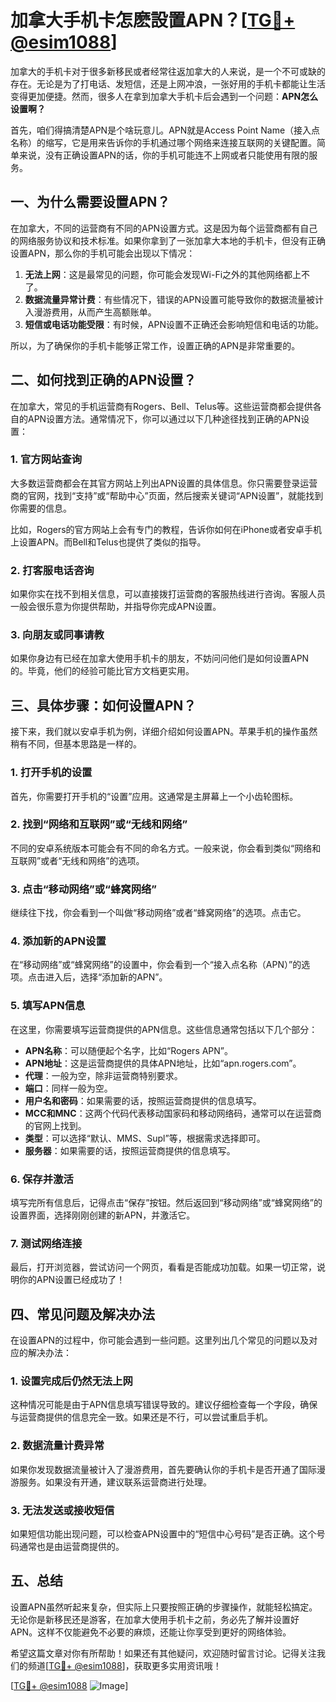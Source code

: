 # 加拿大手机卡怎麽設置APN？[[TG💪+ @esim1088](https://t.me/s/esim1088)]

加拿大的手机卡对于很多新移民或者经常往返加拿大的人来说，是一个不可或缺的存在。无论是为了打电话、发短信，还是上网冲浪，一张好用的手机卡都能让生活变得更加便捷。然而，很多人在拿到加拿大手机卡后会遇到一个问题：**APN怎么设置啊？**

首先，咱们得搞清楚APN是个啥玩意儿。APN就是Access Point Name（接入点名称）的缩写，它是用来告诉你的手机通过哪个网络来连接互联网的关键配置。简单来说，没有正确设置APN的话，你的手机可能连不上网或者只能使用有限的服务。

## 一、为什么需要设置APN？

在加拿大，不同的运营商有不同的APN设置方式。这是因为每个运营商都有自己的网络服务协议和技术标准。如果你拿到了一张加拿大本地的手机卡，但没有正确设置APN，那么你的手机可能会出现以下情况：

1. **无法上网**：这是最常见的问题，你可能会发现Wi-Fi之外的其他网络都上不了。
2. **数据流量异常计费**：有些情况下，错误的APN设置可能导致你的数据流量被计入漫游费用，从而产生高额账单。
3. **短信或电话功能受限**：有时候，APN设置不正确还会影响短信和电话的功能。

所以，为了确保你的手机卡能够正常工作，设置正确的APN是非常重要的。

## 二、如何找到正确的APN设置？

在加拿大，常见的手机运营商有Rogers、Bell、Telus等。这些运营商都会提供各自的APN设置方法。通常情况下，你可以通过以下几种途径找到正确的APN设置：

### 1. 官方网站查询

大多数运营商都会在其官方网站上列出APN设置的具体信息。你只需要登录运营商的官网，找到“支持”或“帮助中心”页面，然后搜索关键词“APN设置”，就能找到你需要的信息。

比如，Rogers的官方网站上会有专门的教程，告诉你如何在iPhone或者安卓手机上设置APN。而Bell和Telus也提供了类似的指导。

### 2. 打客服电话咨询

如果你实在找不到相关信息，可以直接拨打运营商的客服热线进行咨询。客服人员一般会很乐意为你提供帮助，并指导你完成APN设置。

### 3. 向朋友或同事请教

如果你身边有已经在加拿大使用手机卡的朋友，不妨问问他们是如何设置APN的。毕竟，他们的经验可能比官方文档更实用。

## 三、具体步骤：如何设置APN？

接下来，我们就以安卓手机为例，详细介绍如何设置APN。苹果手机的操作虽然稍有不同，但基本思路是一样的。

### 1. 打开手机的设置

首先，你需要打开手机的“设置”应用。这通常是主屏幕上一个小齿轮图标。

### 2. 找到“网络和互联网”或“无线和网络”

不同的安卓系统版本可能会有不同的命名方式。一般来说，你会看到类似“网络和互联网”或者“无线和网络”的选项。

### 3. 点击“移动网络”或“蜂窝网络”

继续往下找，你会看到一个叫做“移动网络”或者“蜂窝网络”的选项。点击它。

### 4. 添加新的APN设置

在“移动网络”或“蜂窝网络”的设置中，你会看到一个“接入点名称（APN）”的选项。点击进入后，选择“添加新的APN”。

### 5. 填写APN信息

在这里，你需要填写运营商提供的APN信息。这些信息通常包括以下几个部分：

- **APN名称**：可以随便起个名字，比如“Rogers APN”。
- **APN地址**：这是运营商提供的具体APN地址，比如“apn.rogers.com”。
- **代理**：一般为空，除非运营商特别要求。
- **端口**：同样一般为空。
- **用户名和密码**：如果需要的话，按照运营商提供的信息填写。
- **MCC和MNC**：这两个代码代表移动国家码和移动网络码，通常可以在运营商的官网上找到。
- **类型**：可以选择“默认、MMS、Supl”等，根据需求选择即可。
- **服务器**：如果需要的话，按照运营商提供的信息填写。

### 6. 保存并激活

填写完所有信息后，记得点击“保存”按钮。然后返回到“移动网络”或“蜂窝网络”的设置界面，选择刚刚创建的新APN，并激活它。

### 7. 测试网络连接

最后，打开浏览器，尝试访问一个网页，看看是否能成功加载。如果一切正常，说明你的APN设置已经成功了！

## 四、常见问题及解决办法

在设置APN的过程中，你可能会遇到一些问题。这里列出几个常见的问题以及对应的解决办法：

### 1. 设置完成后仍然无法上网

这种情况可能是由于APN信息填写错误导致的。建议仔细检查每一个字段，确保与运营商提供的信息完全一致。如果还是不行，可以尝试重启手机。

### 2. 数据流量计费异常

如果你发现数据流量被计入了漫游费用，首先要确认你的手机卡是否开通了国际漫游服务。如果没有开通，建议联系运营商进行处理。

### 3. 无法发送或接收短信

如果短信功能出现问题，可以检查APN设置中的“短信中心号码”是否正确。这个号码通常也是由运营商提供的。

## 五、总结

设置APN虽然听起来复杂，但实际上只要按照正确的步骤操作，就能轻松搞定。无论你是新移民还是游客，在加拿大使用手机卡之前，务必先了解并设置好APN。这样不仅能避免不必要的麻烦，还能让你享受到更好的网络体验。

希望这篇文章对你有所帮助！如果还有其他疑问，欢迎随时留言讨论。记得关注我们的频道[[TG💪+ @esim1088](https://t.me/s/esim1088)]，获取更多实用资讯哦！

[[TG💪+ @esim1088](https://t.me/s/esim1088) ![Image](https://i.postimg.cc/4NQfJmqS/Snipaste-2025-05-13-00-14-12.png)]